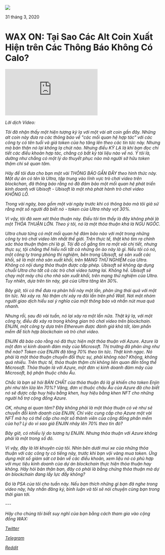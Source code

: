 
![](https://i.imgur.com/0NEaE9Q.png)

31 tháng 3, 2020

**WAX ON: Tại Sao Các Alt Coin Xuất Hiện trên Các Thông Báo Không Có Calo?**
================================================================


<div class="text-center" style="max-width:560px; margin: 0 auto;"><div class="embed-responsive embed-responsive-16by9"><iframe src="https://www.youtube-nocookie.com/embed/v5sSy-VhHwM" frameborder="0" allow="accelerometer; autoplay; encrypted-media; gyroscope; picture-in-picture" allowfullscreen></iframe></div></div>



*Lời dịch Video:*

*Tôi đã nhận thấy một hiện tượng kỳ lạ với một vài alt coin gần đây. Những alt coin này đưa ra các thông báo về "các mối quan hệ hợp tác" với các công ty có tên tuổi và giá token của họ tăng lên theo các tin tức này. Nhưng mà bản thân nó lại không lạ chút nào. Nhưng điều KỲ LẠ là khi bạn đọc chi tiết các điều khoản hợp tác, chẳng có bất kỳ tài liệu nào về nó. Ý tôi là, dường như chẳng có một lý do thuyết phục nào mà người sở hữu token thậm chí sẽ quan tâm.*

*Hãy để tôi đưa cho bạn một vài THÔNG BÁO GẦN ĐÂY theo hình thức này. Một dự án có tên là Ultra, tập trung vào lĩnh vực trò chơi video trên blockchan, đã thông báo rằng nó đã đảm bảo một mối quan hệ phát triển kinh doanh với Ubisoft - Ubisoft là một nhà phát hành trò chơi video KHỔNG LỒ.*

*Trong vài ngày, bao gồm một vài ngày trước khi có thông báo mà tôi giả sử rằng một số người đã biết nó - token của Ultra nhảy vọt 30%.*

*Vì vậy, tôi đã xem xét thỏa thuận này. Điều tôi tìm thấy là đây không phải là một THỎA THUẬN LỚN. Theo ý tôi, nó là một thỏa thuận khá là NGU NGỐC.*

*Ultra chưa từng có một mối quan hệ đảm bảo nào với một trong những công ty trò chơi video lớn nhất thế giới. Trên thực tế, thật khó tìm ra chính xác thỏa thuận thậm chí là gì. Tôi đã cố gắng tìm ra một vài chi tiết, nhưng thực sự, tội chẳng thể hiểu nổi tất cả những ồn ào này là gì. Nếu tôi có nó, một công ty trong phòng thí nghiệm, bên trong Ubisoft, sẽ sản xuất các khối, sẽ là một nhà sản xuất khối, trên MẠNG THỬ NGHIỆM của Ultra. Không có nội dung thỏa thuận được cấp phép. Ubisoft sẽ không áp dụng chuỗi Ultra cho tất cả các trò chơi video tương lai. Không hề. Ubisoft sẽ chạy một máy chủ cho nhà sản xuất khối, trên mạng thử nghiệm của Ultra. Tuy nhiên, dựa trên tin này, giá của Ultra tăng lên 30%.*

*Bây giờ, tôi có thể đưa ra phản hồi này một lần, phản ứng thái quá với một tin tức. Nó xảy ra. Nó thậm chí xảy ra đôi lần trên phố Wall. Nơi một nhóm người giao dịch hiểu sai ý nghĩa của một thông báo và nhấn nút mua quá nhanh.*

*Nhưng rồi, sau đó vài tuần, nó lại xảy ra một lần nữa. Thật kỳ lạ, với một công ty, điều đó xảy ra trong không gian trò chơi video trên blockchain. ENJIN, một công ty dựa trên Ethereum được đánh giá khá tốt, làm phần mềm để tích hợp blockchain và trò chơi video.*

*ENJIN đã báo cáo rằng nó đã thực hiện một thỏa thuận với Azure. Azure là một đơn vị kinh doanh đám mây của Microsoft. Thị trường đã phản ứng như thế nào? Token của ENJIN đã tăng 70% theo tin tức. Thật kinh ngạc. Nó phải là một thỏa thuận chuyển đổi thực sự, phải không nào? Không, không quá nhiều. Trên thực tế, thỏa thuận thậm chí không liên quan đến tổng thể Microsoft. Thỏa thuận là với Azure, một đơn vị kinh doanh đám mây của Microsoft, bộ phận thuộc châu Âu.*

*Chắc là bạn sẽ hỏi BẢN CHẤT của thỏa thuận đó là gì khiến cho token Enjin phi như tên lửa lên 70%? Vâng, đơn vị thuộc châu Âu của Azure đã cho biết nó sẽ được cấp huy hiệu bằng khen, huy hiệu bằng khen NFT cho những người hỗ trợ cộng đồng Azure.*

*OK, nhưng ai quan tâm? Đây không phải là một thỏa thuận có vẻ như sẽ chuyển đổi kinh doanh của ENJIN. Chỉ việc cung cấp cho Azure một vài NFT mà họ có thể cấp cho một số thành viên của cộng đồng phần mềm của họ? Lý do vì sao giá ENJIN nhảy lên 70% theo tin đó?*

*Bây giờ, có nhiều lý do tương tự ENJIN. Nhưng thỏa thuận với Azure không phải là một trong số đó.*

*Vì vậy, đây là lời khuyên của tôi. Nhìn bên dưới mui xe của những thỏa thuận với các công ty có tiếng này, trước khi bạn vội vàng mua token. Ứng dụng một số giám sát cơ bản về các điều khoản, xem liệu nó có phù hợp với mục tiệu kinh doanh của dự án blockchain thực hiện thỏa thuận hay không. Hãy hỏi bản thân bạn, đây có phải là bằng chứng thỏa thuận mà dự án blockchain đang lấy lực đẩy không?*

*Đó là PSA của tôi cho tuần này. Nếu bạn thích những gì bạn đã nghe trong video này, hãy nhấn đăng ký, bình luận và tôi sẽ nói chuyện cùng bạn trong thời gian tới.*

*---*

*Hãy cho chúng tôi biết suy nghĩ của bạn bằng cách tham gia vào cộng đồng WAX:*

[*Twitter*](https://go.wax.io/Twitter)

[*Telegram*](https://go.wax.io/Telegram)

[*Reddit*](https://go.wax.io/Reddit)
